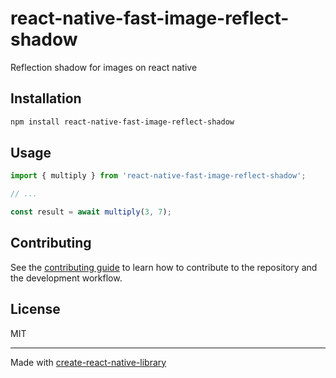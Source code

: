 # react-native-fast-image-reflect-shadow

Reflection shadow for images on react native

## Installation

```sh
npm install react-native-fast-image-reflect-shadow
```

## Usage

```js
import { multiply } from 'react-native-fast-image-reflect-shadow';

// ...

const result = await multiply(3, 7);
```

## Contributing

See the [contributing guide](CONTRIBUTING.md) to learn how to contribute to the repository and the development workflow.

## License

MIT

---

Made with [create-react-native-library](https://github.com/callstack/react-native-builder-bob)
